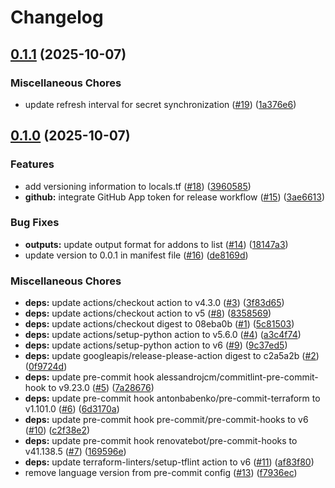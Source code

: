 # Changelog

## [0.1.1](https://github.com/opzkit/terraform-aws-k8s-addons-argocd-cluster-secrets/compare/v0.1.0...v0.1.1) (2025-10-07)


### Miscellaneous Chores

* update refresh interval for secret synchronization ([#19](https://github.com/opzkit/terraform-aws-k8s-addons-argocd-cluster-secrets/issues/19)) ([1a376e6](https://github.com/opzkit/terraform-aws-k8s-addons-argocd-cluster-secrets/commit/1a376e6105e1b91966bb13c8d8a810f62622886b))

## [0.1.0](https://github.com/opzkit/terraform-aws-k8s-addons-argocd-cluster-secrets/compare/v0.0.1...v0.1.0) (2025-10-07)


### Features

* add versioning information to locals.tf ([#18](https://github.com/opzkit/terraform-aws-k8s-addons-argocd-cluster-secrets/issues/18)) ([3960585](https://github.com/opzkit/terraform-aws-k8s-addons-argocd-cluster-secrets/commit/39605857f5cd101bce4dfa329189023013b7d0c1))
* **github:** integrate GitHub App token for release workflow ([#15](https://github.com/opzkit/terraform-aws-k8s-addons-argocd-cluster-secrets/issues/15)) ([3ae6613](https://github.com/opzkit/terraform-aws-k8s-addons-argocd-cluster-secrets/commit/3ae6613132bef5d149fdfdcb23b84dc5a305e975))


### Bug Fixes

* **outputs:** update output format for addons to list ([#14](https://github.com/opzkit/terraform-aws-k8s-addons-argocd-cluster-secrets/issues/14)) ([18147a3](https://github.com/opzkit/terraform-aws-k8s-addons-argocd-cluster-secrets/commit/18147a37214cb7a0a27a9f501309adc7358b52cd))
* update version to 0.0.1 in manifest file ([#16](https://github.com/opzkit/terraform-aws-k8s-addons-argocd-cluster-secrets/issues/16)) ([de8169d](https://github.com/opzkit/terraform-aws-k8s-addons-argocd-cluster-secrets/commit/de8169d778e7d7855cd6e3efa9afae15f4589a24))


### Miscellaneous Chores

* **deps:** update actions/checkout action to v4.3.0 ([#3](https://github.com/opzkit/terraform-aws-k8s-addons-argocd-cluster-secrets/issues/3)) ([3f83d65](https://github.com/opzkit/terraform-aws-k8s-addons-argocd-cluster-secrets/commit/3f83d65541f2eb697da89661d1692ef37025e9bb))
* **deps:** update actions/checkout action to v5 ([#8](https://github.com/opzkit/terraform-aws-k8s-addons-argocd-cluster-secrets/issues/8)) ([8358569](https://github.com/opzkit/terraform-aws-k8s-addons-argocd-cluster-secrets/commit/8358569ceb3a6750426dd126ac1790ec25972230))
* **deps:** update actions/checkout digest to 08eba0b ([#1](https://github.com/opzkit/terraform-aws-k8s-addons-argocd-cluster-secrets/issues/1)) ([5c81503](https://github.com/opzkit/terraform-aws-k8s-addons-argocd-cluster-secrets/commit/5c81503b1b27b1a3f8d9998de0554687eb165325))
* **deps:** update actions/setup-python action to v5.6.0 ([#4](https://github.com/opzkit/terraform-aws-k8s-addons-argocd-cluster-secrets/issues/4)) ([a3c4f74](https://github.com/opzkit/terraform-aws-k8s-addons-argocd-cluster-secrets/commit/a3c4f74ed9f0072a79e0b48c32ca44f3e12e4181))
* **deps:** update actions/setup-python action to v6 ([#9](https://github.com/opzkit/terraform-aws-k8s-addons-argocd-cluster-secrets/issues/9)) ([9c37ed5](https://github.com/opzkit/terraform-aws-k8s-addons-argocd-cluster-secrets/commit/9c37ed5288a4e0db88e420a9b46be329f52cb29e))
* **deps:** update googleapis/release-please-action digest to c2a5a2b ([#2](https://github.com/opzkit/terraform-aws-k8s-addons-argocd-cluster-secrets/issues/2)) ([0f9724d](https://github.com/opzkit/terraform-aws-k8s-addons-argocd-cluster-secrets/commit/0f9724db3bfc5fa38b82b1137b727494cafd2a89))
* **deps:** update pre-commit hook alessandrojcm/commitlint-pre-commit-hook to v9.23.0 ([#5](https://github.com/opzkit/terraform-aws-k8s-addons-argocd-cluster-secrets/issues/5)) ([7a28676](https://github.com/opzkit/terraform-aws-k8s-addons-argocd-cluster-secrets/commit/7a286762b4408fd51665cfda7bbb834ce8343a96))
* **deps:** update pre-commit hook antonbabenko/pre-commit-terraform to v1.101.0 ([#6](https://github.com/opzkit/terraform-aws-k8s-addons-argocd-cluster-secrets/issues/6)) ([6d3170a](https://github.com/opzkit/terraform-aws-k8s-addons-argocd-cluster-secrets/commit/6d3170a21bf7eea0696e3e22e6faafd8fd5fa2d8))
* **deps:** update pre-commit hook pre-commit/pre-commit-hooks to v6 ([#10](https://github.com/opzkit/terraform-aws-k8s-addons-argocd-cluster-secrets/issues/10)) ([c2f38e2](https://github.com/opzkit/terraform-aws-k8s-addons-argocd-cluster-secrets/commit/c2f38e23f7a43825b2fd17d73edb29f13fc947cc))
* **deps:** update pre-commit hook renovatebot/pre-commit-hooks to v41.138.5 ([#7](https://github.com/opzkit/terraform-aws-k8s-addons-argocd-cluster-secrets/issues/7)) ([169596e](https://github.com/opzkit/terraform-aws-k8s-addons-argocd-cluster-secrets/commit/169596e5b00d01768f1a54d554ec02b2ea448ffa))
* **deps:** update terraform-linters/setup-tflint action to v6 ([#11](https://github.com/opzkit/terraform-aws-k8s-addons-argocd-cluster-secrets/issues/11)) ([af83f80](https://github.com/opzkit/terraform-aws-k8s-addons-argocd-cluster-secrets/commit/af83f809dcbd74be8d4aa5ad923f2cb26c553af9))
* remove language version from pre-commit config ([#13](https://github.com/opzkit/terraform-aws-k8s-addons-argocd-cluster-secrets/issues/13)) ([f7936ec](https://github.com/opzkit/terraform-aws-k8s-addons-argocd-cluster-secrets/commit/f7936ec6187f8a3df16a62c3ec3ab95d2dcd133f))
